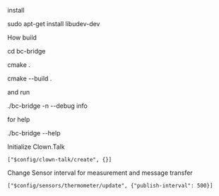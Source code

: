 
install

sudo apt-get install libudev-dev

How build 

cd bc-bridge

cmake . 

cmake --build .


and run

./bc-bridge -n --debug info


for help

./bc-bridge --help



Initialize Clown.Talk

`["$config/clown-talk/create", {}]`

Change Sensor interval for measurement and message transfer

`["$config/sensors/thermometer/update", {"publish-interval": 500}]`